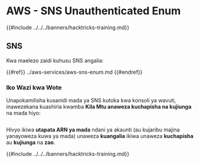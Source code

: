 # AWS - SNS Unauthenticated Enum

{{#include ../../../banners/hacktricks-training.md}}

## SNS

Kwa maelezo zaidi kuhusu SNS angalia:

{{#ref}}
../aws-services/aws-sns-enum.md
{{#endref}}

### Iko Wazi kwa Wote

Unapokamilisha kusanidi mada ya SNS kutoka kwa konsoli ya wavuti, inawezekana kuashiria kwamba **Kila Mtu anaweza kuchapisha na kujiunga** na mada hiyo:

<figure><img src="../../../images/image (212).png" alt=""><figcaption></figcaption></figure>

Hivyo ikiwa **utapata ARN ya mada** ndani ya akaunti (au kujaribu majina yanayoweza kuwa ya mada) unaweza **kuangalia** ikiwa unaweza **kuchapisha** au **kujiunga** na **zao**.

{{#include ../../../banners/hacktricks-training.md}}
